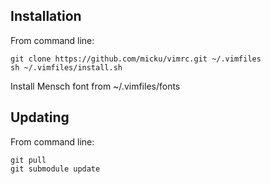 ## Installation
From command line:

    git clone https://github.com/micku/vimrc.git ~/.vimfiles
    sh ~/.vimfiles/install.sh

Install Mensch font from ~/.vimfiles/fonts

## Updating
From command line:

    git pull
    git submodule update
